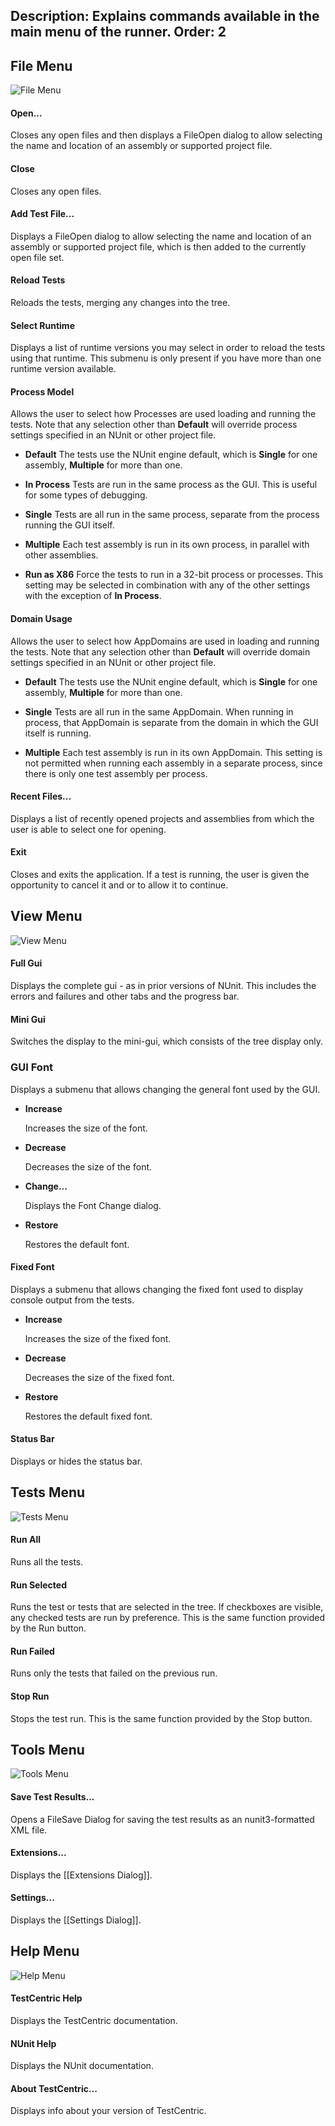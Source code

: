 Description: Explains commands available in the main menu of the runner.
Order: 2
---
## File Menu

![File Menu](/testcentric-gui/assets/img/filemenu.png)

<!---#### New Project...
Closes any open project, prompting the user to save it if it has been changed and then opens a
FileSave dialog to allow selecting the name and location of the new project.

#### Open Project...
Closes any open project, prompting the user to save it if it has been changed and then opens a
FileOpen dialog to allow selecting the name and location of an assembly or a test project.--->

#### Open...
Closes any open files and then displays a FileOpen dialog to allow selecting the name and location
of an assembly or supported project file.

#### Close
Closes any open files.
<!---Closes any open project, prompting the user to save it if it has been changed.--->

#### Add Test File...
Displays a FileOpen dialog to allow selecting the name and location of an assembly or
supported project file, which is then added to the currently open file set.

<!---#### Save
Saves the currently open project. Opens the Save As dialog if this is the first time the project
is being saved.

#### Save As...
Opens a FileSave dialog to allow specifying the name and location to which the project
should be saved.

#### Reload Project
Completely reloads the current project by closing and re-opening it.--->

#### Reload Tests
Reloads the tests, merging any changes into the tree.

#### Select Runtime
Displays a list of runtime versions you may select in order to reload
the tests using that runtime. This submenu is only present if you have
more than one runtime version available.

#### Process Model
Allows the user to select how Processes are used loading and running the tests. Note that any selection other than **Default** will override process settings specified in an NUnit or other project file.

* **Default**
The tests use the NUnit engine default, which is **Single** for one assembly, **Multiple** for more than one.

* **In Process**
Tests are run in the same process as the GUI. This is useful for some types of debugging.

* **Single**
Tests are all run in the same process, separate from the process running the GUI itself.

* **Multiple**
Each test assembly is run in its own process, in parallel with other assemblies.

* **Run as X86**
Force the tests to run in a 32-bit process or processes. This setting may be selected in combination with any of the other settings with the exception of **In Process**.

#### Domain Usage
Allows the user to select how AppDomains are used in loading and running the tests. Note that any selection other than **Default** will override domain settings specified in an NUnit or other project file.

* **Default**
The tests use the NUnit engine default, which is **Single** for one assembly, **Multiple** for more than one.

* **Single**
Tests are all run in the same AppDomain. When running in process, that AppDomain is separate from the domain in which the GUI itself is running.

* **Multiple**
Each test assembly is run in its own AppDomain. This setting is not permitted when running each assembly in a separate process, since there is only one test assembly per process.

#### Recent Files...
Displays a list of recently opened projects and assemblies from which the user is able to select one for opening.

#### Exit
Closes and exits the application. If a test is running, the user is given the opportunity to
cancel it and or to allow it to continue.
<!---If the open project has any pending changes, the user
is given the opportunity to save it--->

## View Menu

![View Menu](/testcentric-gui/assets/img/viewmenu.png)

#### Full Gui
Displays the complete gui - as in prior versions of NUnit. This includes the
   errors and failures and other tabs and the progress bar.
   
#### Mini Gui
Switches the display to the mini-gui, which consists of the tree display only.

### GUI Font
Displays a submenu that allows changing the general font used by the GUI.

 * **Increase**

   Increases the size of the font.

 * **Decrease**

   Decreases the size of the font.

 * **Change...**

   Displays the Font Change dialog.

 * **Restore**

   Restores the default font.

#### Fixed Font
Displays a submenu that allows changing the fixed font used to display
console output from the tests.

 * **Increase**

   Increases the size of the fixed font.</p>

 * **Decrease**

   Decreases the size of the fixed font.

 * **Restore**

   Restores the default fixed font.

<!---<h4>Assembly Details...</h4>
<p>Displays information about loaded test assemblies.</p>--->

#### Status Bar
Displays or hides the status bar.

## Tests Menu

![Tests Menu](/testcentric-gui/assets/img/testsmenu.png)

<h4>Run All</h4>
<p>Runs all the tests.</p>

<h4>Run Selected</h4>
<p>Runs the test or tests that are selected in the tree. If checkboxes are visible,
any checked tests are run by preference. This is the same function provided by
the Run button.</p>

<h4>Run Failed</h4>
<p>Runs only the tests that failed on the previous run.</p>

<h4>Stop Run</h4>
<p>Stops the test run. This is the same function provided by the Stop button.</p>

## Tools Menu

![Tools Menu](/testcentric-gui/assets/img/toolsmenu.png)

<!---<h4>Test Assemblies...</h4>
<p>Displays information about loaded test assemblies.</p>

<h4>Save Results as XML...</h4>--->
#### Save Test Results...
Opens a FileSave Dialog for saving the test results as an nunit3-formatted XML file.

<!---<h4>Exception Details...</h4>
<p>Displays detailed information about the last exception.</p>

<h4>Open Log Directory...</h4>
<p>Opens the directory containing logs.--->

#### Extensions...
Displays the [[Extensions Dialog]].

#### Settings...
Displays the [[Settings Dialog]].

## Help Menu

![Help Menu](/testcentric-gui/assets/img/helpmenu.png)

#### TestCentric Help
Displays the TestCentric documentation.

#### NUnit Help
Displays the NUnit documentation.

#### About TestCentric...
Displays info about your version of TestCentric.

